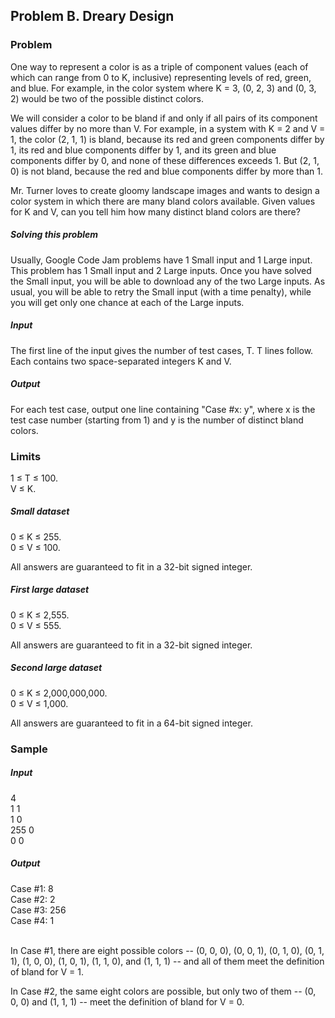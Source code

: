 ## Problem B. Dreary Design

### Problem

One way to represent a color is as a triple of component values (each of which can range from 0 to K, inclusive) representing levels of red, green, and blue. For example, in the color system where K = 3, (0, 2, 3) and (0, 3, 2) would be two of the possible distinct colors.

We will consider a color to be bland if and only if all pairs of its component values differ by no more than V. For example, in a system with K = 2 and V = 1, the color (2, 1, 1) is bland, because its red and green components differ by 1, its red and blue components differ by 1, and its green and blue components differ by 0, and none of these differences exceeds 1. But (2, 1, 0) is not bland, because the red and blue components differ by more than 1.

Mr. Turner loves to create gloomy landscape images and wants to design a color system in which there are many bland colors available. Given values for K and V, can you tell him how many distinct bland colors are there?

##### Solving this problem

Usually, Google Code Jam problems have 1 Small input and 1 Large input. This problem has 1 Small input and 2 Large inputs. Once you have solved the Small input, you will be able to download any of the two Large inputs. As usual, you will be able to retry the Small input (with a time penalty), while you will get only one chance at each of the Large inputs.

##### Input

The first line of the input gives the number of test cases, T. T lines follow. Each contains two space-separated integers K and V.

##### Output

For each test case, output one line containing "Case #x: y", where x is the test case number (starting from 1) and y is the number of distinct bland colors.

### Limits

1 ≤ T ≤ 100.
<br/>V ≤ K.

##### Small dataset

0 ≤ K ≤ 255.
<br/>0 ≤ V ≤ 100.

All answers are guaranteed to fit in a 32-bit signed integer.

##### First large dataset

0 ≤ K ≤ 2,555.
<br/>0 ≤ V ≤ 555.

All answers are guaranteed to fit in a 32-bit signed integer.

##### Second large dataset

0 ≤ K ≤ 2,000,000,000.
<br/>0 ≤ V ≤ 1,000.

All answers are guaranteed to fit in a 64-bit signed integer.

### Sample

##### Input

4
<br/>1 1
<br/>1 0
<br/>255 0
<br/>0 0

##### Output

Case #1: 8
<br/>Case #2: 2
<br/>Case #3: 256
<br/>Case #4: 1

<br/>
In Case #1, there are eight possible colors -- (0, 0, 0), (0, 0, 1), (0, 1, 0), (0, 1, 1), (1, 0, 0), (1, 0, 1), (1, 1, 0), and (1, 1, 1) -- and all of them meet the definition of bland for V = 1.

In Case #2, the same eight colors are possible, but only two of them -- (0, 0, 0) and (1, 1, 1) -- meet the definition of bland for V = 0.
